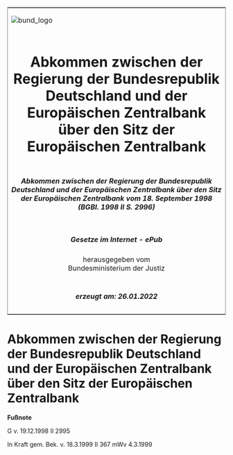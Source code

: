 <span id="DECKBLATT.html"></span>

<table border="0" frame="border" width="100%">

<tr valign="top">

<td align="left">

![bund\_logo](BfJ_2021_Web_de_de.gif)

</td>

<td align="right">

 

</td>

</tr>

<tr align="center" valign="middle">

<td colspan="2">

# Abkommen zwischen der Regierung der Bundesrepublik Deutschland und der Europäischen Zentralbank über den Sitz der Europäischen Zentralbank

</td>

</tr>

<tr align="center" valign="middle">

<td colspan="2">

##### Abkommen zwischen der Regierung der Bundesrepublik Deutschland und der Europäischen Zentralbank über den Sitz der Europäischen Zentralbank vom 18. September 1998 (BGBl. 1998 II S. 2996)

</td>

</tr>

<tr align="center" valign="middle">

<td colspan="2">

  
  

##### Gesetze im Internet - ePub  
  
herausgegeben vom  
Bundesministerium der Justiz

</td>

</tr>

<tr align="center" valign="bottom">

<td colspan="2">

  
  

##### erzeugt am: 26.01.2022

</td>

</tr>

</table>

<span id="BJNR299620998.html"></span>

# Abkommen zwischen der Regierung der Bundesrepublik Deutschland und der Europäischen Zentralbank über den Sitz der Europäischen Zentralbank

<div>

  
**Fußnote**

<div class="jnhtml">

<div>

<div class="jurAbsatz">

G v. 19.12.1998 II 2995

</div>

<div class="jurAbsatz">

  
In Kraft gem. Bek. v. 18.3.1999 II 367 mWv 4.3.1999

</div>

</div>

</div>

</div>
